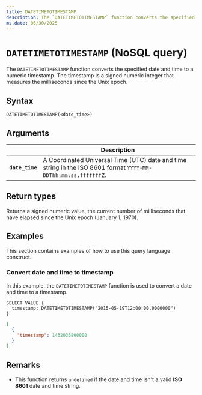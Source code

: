 ```yaml
---
title: DATETIMETOTIMESTAMP
description: The `DATETIMETOTIMESTAMP` function converts the specified date and time to a numeric timestamp. The timestamp is a signed numeric integer that measures the milliseconds since the Unix epoch.
ms.date: 06/30/2025
---
```


# `DATETIMETOTIMESTAMP` (NoSQL query)

The `DATETIMETOTIMESTAMP` function converts the specified date and time to a numeric timestamp. The timestamp is a signed numeric integer that measures the milliseconds since the Unix epoch.

## Syntax

```nosql
DATETIMETOTIMESTAMP(<date_time>)
```

## Arguments

| | Description |
| --- | --- |
| **`date_time`** | A Coordinated Universal Time (UTC) date and time string in the ISO 8601 format `YYYY-MM-DDThh:mm:ss.fffffffZ`. |

## Return types

Returns a signed numeric value, the current number of milliseconds that have elapsed since the Unix epoch (January 1, 1970).

## Examples

This section contains examples of how to use this query language construct.

### Convert date and time to timestamp

In this example, the `DATETIMETOTIMESTAMP` function is used to convert a date and time to a timestamp.

```nosql
SELECT VALUE {
  timestamp: DATETIMETOTIMESTAMP("2015-05-19T12:00:00.0000000")
}
```

```json
[
  {
    "timestamp": 1432036800000
  }
]
```

## Remarks

- This function returns `undefined` if the date and time isn't a valid **ISO 8601** date and time string.
